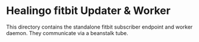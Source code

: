 Healingo fitbit Updater & Worker
================================

This directory contains the standalone fitbit subscriber endpoint and worker daemon. They
communicate via a beanstalk tube.
